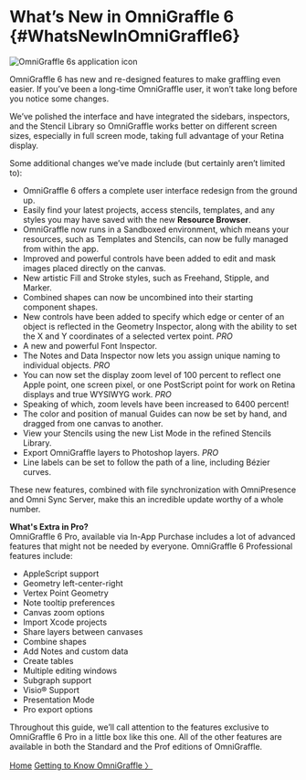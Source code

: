 # What’s New in OmniGraffle 6 {#WhatsNewInOmniGraffle6}

![OmniGraffle 6s application icon](HelpImages/og6_icon.png)

OmniGraffle 6 has new and re-designed features to make graffling even easier. If you’ve been a long-time OmniGraffle user, it won’t take long before you notice some changes.

We’ve polished the interface and have integrated the sidebars, inspectors, and the Stencil Library so OmniGraffle works better on different screen sizes, especially in full screen mode, taking full advantage of your Retina display.

Some additional changes we’ve made include (but certainly aren’t limited to):

-   OmniGraffle 6 offers a complete user interface redesign from the ground up.
-   Easily find your latest projects, access stencils, templates, and any styles you may have saved with the new **Resource Browser**.
-   OmniGraffle now runs in a Sandboxed environment, which means your resources, such as Templates and Stencils, can now be fully managed from within the app.
-   Improved and powerful controls have been added to edit and mask images placed directly on the canvas.
-   New artistic Fill and Stroke styles, such as Freehand, Stipple, and Marker.
-   Combined shapes can now be uncombined into their starting component shapes.
-   New controls have been added to specify which edge or center of an object is reflected in the Geometry Inspector, along with the ability to set the X and Y coordinates of a selected vertex point. *PRO*
-   A new and powerful Font Inspector.
-   The Notes and Data Inspector now lets you assign unique naming to individual objects. *PRO*
-   You can now set the display zoom level of 100 percent to reflect one Apple point, one screen pixel, or one PostScript point for work on Retina displays and true WYSIWYG work. *PRO*
-   Speaking of which, zoom levels have been increased to 6400 percent!
-   The color and position of manual Guides can now be set by hand, and dragged from one canvas to another.
-   View your Stencils using the new List Mode in the refined Stencils Library.
-   Export OmniGraffle layers to Photoshop layers. *PRO*
-   Line labels can be set to follow the path of a line, including Bézier curves.

These new features, combined with file synchronization with OmniPresence and Omni Sync Server, make this an incredible update worthy of a whole number.

**What's Extra in Pro?**\
 OmniGraffle 6 Pro, available via In-App Purchase includes a lot of advanced features that might not be needed by everyone. OmniGraffle 6 Professional features include:

-   AppleScript support
-   Geometry left-center-right
-   Vertex Point Geometry
-   Note tooltip preferences
-   Canvas zoom options
-   Import Xcode projects
-   Share layers between canvases
-   Combine shapes
-   Add Notes and custom data
-   Create tables
-   Multiple editing windows
-   Subgraph support
-   Visio® Support
-   Presentation Mode
-   Pro export options

Throughout this guide, we’ll call attention to the features exclusive to OmniGraffle 6 Pro in a little box like this one. All of the other features are available in both the Standard and the Prof editions of OmniGraffle.

[Home](index.html) [Getting to Know OmniGraffle 〉](index03_gettoknow.html)

